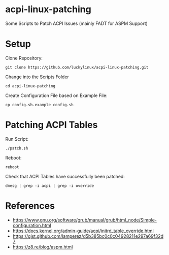 # acpi-linux-patching
Some Scripts to Patch ACPI Issues (mainly FADT for ASPM Support)

# Setup
Clone Repository:
```
git clone https://github.com/luckylinux/acpi-linux-patching.git
```

Change into the Scripts Folder
```
cd acpi-linux-patching
```

Create Configuration File based on Example File:
```
cp config.sh.example config.sh
```

# Patching ACPI Tables
Run Script:
```
./patch.sh
```

Reboot:
```
reboot
```

Check that ACPI Tables have successfully been patched:
```
dmesg | grep -i acpi | grep -i override
```

# References
- https://www.gnu.org/software/grub/manual/grub/html_node/Simple-configuration.html
- https://docs.kernel.org/admin-guide/acpi/initrd_table_override.html
- https://gist.github.com/lamperez/d5b385bc0c0c04928211e297a69f32d7
- https://z8.re/blog/aspm.html
